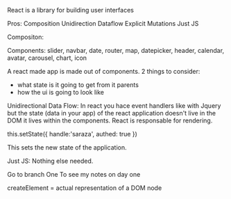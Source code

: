 React is a library for building user interfaces

Pros: 
Composition 
Unidirection Dataflow
Explicit Mutations 
Just JS


Compositon: 

Components: slider, navbar, date, router, map, datepicker, header, calendar, avatar, carousel, chart, icon

A react made app is made out of components. 
2 things to consider:
- what state is it going to get from it parents 
- how the ui is going to look like 

Unidirectional Data Flow:
In react you hace event handlers like with Jquery but the state (data in your app) of the react application doesn't live in the DOM it lives within the components. React is responsable for rendering. 

this.setState({
	handle:'saraza',
	authed: true 
})

This sets the new state of the application. 

Just JS:
Nothing else needed. 

Go to branch One To see my notes on day one 

createElement =  actual representation of a DOM node

